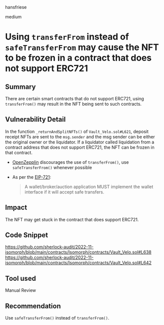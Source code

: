 hansfriese

medium

# Using `transferFrom` instead of `safeTransferFrom` may cause the NFT to be frozen in a contract that does not support ERC721

## Summary

There are certain smart contracts that do not support ERC721, using `transferFrom()` may result in the NFT being sent to such contracts.

## Vulnerability Detail

In the function `_returnAndSplitNFTs()` of `Vault_Velo.sol#L621`, deposit receipt NFTs are sent to the `msg.sender` and the msg sender can be either the original owner or the liquidator.
If a liquidator called liquidation from a contract address that does not support ERC721, the NFT can be frozen in that contract.

- [OpenZepplin](https://docs.openzeppelin.com/contracts/4.x/api/token/erc721#IERC721-transferFrom-address-address-uint256-) discourages the use of `transferFrom()`, use `safeTransferFrom()` whenever possible

- As per the [EIP-721](https://eips.ethereum.org/EIPS/eip-721):
  > A wallet/broker/auction application MUST implement the wallet interface if it will accept safe transfers.

## Impact

The NFT may get stuck in the contract that does support ERC721.

## Code Snippet

https://github.com/sherlock-audit/2022-11-isomorph/blob/main/contracts/Isomorph/contracts/Vault_Velo.sol#L638
https://github.com/sherlock-audit/2022-11-isomorph/blob/main/contracts/Isomorph/contracts/Vault_Velo.sol#L642

## Tool used

Manual Review

## Recommendation

Use `safeTransferFrom()` instead of `transferFrom()`.
